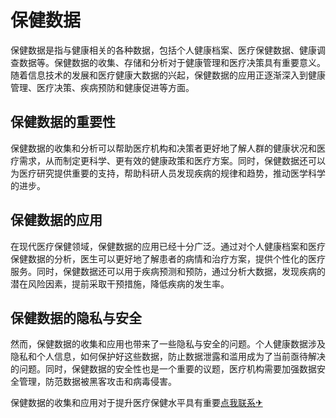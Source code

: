 # 保健数据

保健数据是指与健康相关的各种数据，包括个人健康档案、医疗保健数据、健康调查数据等。保健数据的收集、存储和分析对于健康管理和医疗决策具有重要意义。随着信息技术的发展和医疗健康大数据的兴起，保健数据的应用正逐渐深入到健康管理、医疗决策、疾病预防和健康促进等方面。

## 保健数据的重要性

保健数据的收集和分析可以帮助医疗机构和决策者更好地了解人群的健康状况和医疗需求，从而制定更科学、更有效的健康政策和医疗方案。同时，保健数据还可以为医疗研究提供重要的支持，帮助科研人员发现疾病的规律和趋势，推动医学科学的进步。

## 保健数据的应用

在现代医疗保健领域，保健数据的应用已经十分广泛。通过对个人健康档案和医疗保健数据的分析，医生可以更好地了解患者的病情和治疗方案，提供个性化的医疗服务。同时，保健数据还可以用于疾病预测和预防，通过分析大数据，发现疾病的潜在风险因素，提前采取干预措施，降低疾病的发生率。

## 保健数据的隐私与安全

然而，保健数据的收集和应用也带来了一些隐私与安全的问题。个人健康数据涉及隐私和个人信息，如何保护好这些数据，防止数据泄露和滥用成为了当前亟待解决的问题。同时，保健数据的安全性也是一个重要的议题，医疗机构需要加强数据安全管理，防范数据被黑客攻击和病毒侵害。

保健数据的收集和应用对于提升医疗保健水平具有重要[点我联系✈](https://wiki.k02.cc)